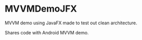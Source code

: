 # MVVMDemoJFX

MVVM demo using JavaFX made to test out clean architecture.

Shares code with Android MVVM demo.

